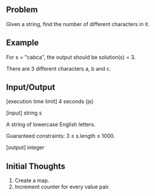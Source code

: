 ## Problem

Given a string, find the number of different characters in it.

## Example

For s = "cabca", the output should be
solution(s) = 3.

There are 3 different characters a, b and c.

## Input/Output

[execution time limit] 4 seconds (js)

[input] string s

A string of lowercase English letters.

Guaranteed constraints:
3 ≤ s.length ≤ 1000.

[output] integer

## Initial Thoughts

1. Create a map.
2. Increment counter for every value pair.

